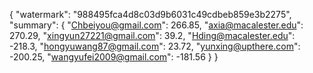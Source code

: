 {
    "watermark": "988495fca4d8c03d9b6031c49cdbeb859e3b2275", 
    "summary": {
        "Chbeiyou@gmail.com": 266.85, 
        "axia@macalester.edu": 270.29, 
        "xingyun27221@gmail.com": 39.2, 
        "Hding@macalester.edu": -218.3, 
        "hongyuwang87@gmail.com": 23.72, 
        "yunxing@upthere.com": -200.25, 
        "wangyufei2009@gmail.com": -181.56
    }
}